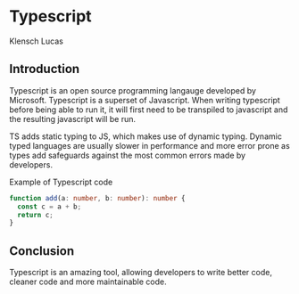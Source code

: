 # Typescript

Klensch Lucas

## Introduction

Typescript is an open source programming langauge developed by Microsoft. Typescript is a superset of Javascript. When writing typescript before being able to run it, it will first need to be transpiled to javascript and the resulting javascript will be run.

TS adds static typing to JS, which makes use of dynamic typing. Dynamic typed languages are usually slower in performance and more error prone as types add safeguards against the most common errors made by developers.

Example of Typescript code

```typescript
function add(a: number, b: number): number {
  const c = a + b;
  return c;
}
```

## Conclusion

Typescript is an amazing tool, allowing developers to write better code, cleaner code and more maintainable code.
